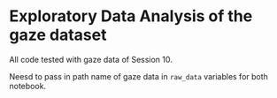 # Exploratory Data Analysis of the gaze dataset

All code tested with gaze data of Session 10.

Neesd to pass in path name of gaze data in `raw_data` variables for both notebook.
